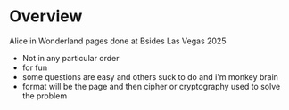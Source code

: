 # Overview

Alice in Wonderland pages done at Bsides Las Vegas 2025


- Not in any particular order
- for fun
- some questions are easy and others suck to do and i'm monkey brain
- format will be the page and then cipher or cryptography used to solve the problem

